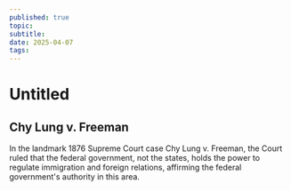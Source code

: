 ```yaml
---
published: true
topic: 
subtitle: 
date: 2025-04-07
tags: 
---
```

# Untitled

## Chy Lung v. Freeman

In the landmark 1876 Supreme Court case Chy Lung v. Freeman, the Court ruled that the federal government, not the states, holds the power to regulate immigration and foreign relations, affirming the federal government's authority in this area.